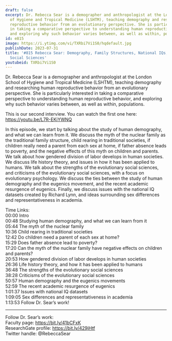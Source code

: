 ```yaml
---
draft: false
excerpt: Dr. Rebecca Sear is a demographer and anthropologist at the London School
  of Hygiene and Tropical Medicine (LSHTM), teaching demography and researching human
  reproductive behavior from an evolutionary perspective. She is particularly interested
  in taking a comparative perspective to understanding human reproductive behavior,
  and exploring why such behavior varies between, as well as within, populations.
id: e815
image: https://i.ytimg.com/vi/TXRbi7Vi1S0/hqdefault.jpg
publishDate: 2023-07-31
title: '#815 Rebecca Sear: Demography, Family Structures, National IQs, and the Evolutionary
  Social Sciences'
youtubeid: TXRbi7Vi1S0
---
```

Dr. Rebecca Sear is a demographer and anthropologist at the London School of Hygiene and Tropical Medicine (LSHTM), teaching demography and researching human reproductive behavior from an evolutionary perspective. She is particularly interested in taking a comparative perspective to understanding human reproductive behavior, and exploring why such behavior varies between, as well as within, populations.

This is our second interview. You can watch the first one here: https://youtu.be/L7R-EKiYWNQ

In this episode, we start by talking about the study of human demography, and what we can learn from it. We discuss the myth of the nuclear family as the traditional family structure, child rearing in traditional societies, if children really need a parent from each sex at home, if father absence leads to poverty, and the negative effects of this myth on children and parents. We talk about how gendered division of labor develops in human societies. We discuss life history theory, and issues in how it has been applied to humans. We talk about the strengths of the evolutionary social sciences, and criticisms of the evolutionary social sciences, with a focus on evolutionary psychology. We discuss the ties between the study of human demography and the eugenics movement, and the recent academic resurgence of eugenics. Finally, we discuss issues with the national IQ datasets created by Richard Lynn, and ideas surrounding sex differences and representativeness in academia.

Time Links:  
00:00 Intro  
00:48  Studying human demography, and what we can learn from it  
05:44  The myth of the nuclear family  
10:36  Child rearing in traditional societies  
12:42  Do children need a parent of each sex at home?  
15:29  Does father absence lead to poverty?  
17:20  Can the myth of the nuclear family have negative effects on children and parents?  
20:53  How gendered division of labor develops in human societies  
26:36  Life history theory, and how it has been applied to humans  
36:48  The strengths of the evolutionary social sciences  
38:28  Criticisms of the evolutionary social sciences  
50:57  Human demography and the eugenics movements  
52:59  The recent academic resurgence of eugenics  
1:01:37  Issues with national IQ datasets  
1:09:05  Sex differences and representativeness in academia  
1:13:53  Follow Dr. Sear’s work!

---

Follow Dr. Sear’s work:  
Faculty page: https://bit.ly/41bCFxK  
ResearchGate profile: https://bit.ly/429jHtf  
Twitter handle: @RebeccaSear
